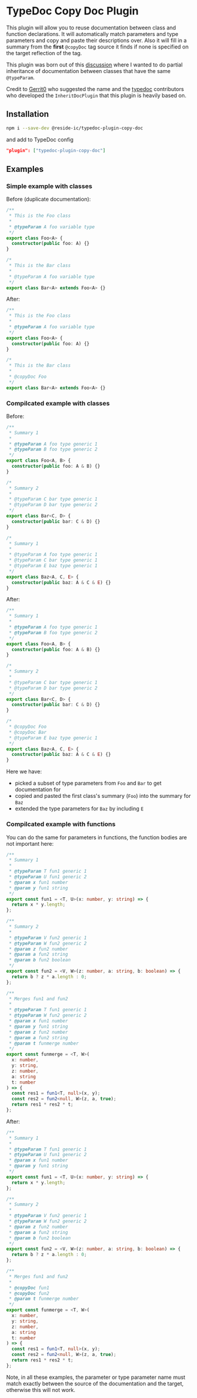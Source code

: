 # TypeDoc Copy Doc Plugin

This plugin will allow you to reuse documentation between class and function declarations. It will automatically match parameters
and type parameters and copy and paste their descriptions over. Also it will fill in a summary from the **first** `@copyDoc` tag
source it finds if none is specified on the target reflection of the tag.

This plugin was born out of this [discussion](https://github.com/TypeStrong/typedoc/discussions/3008#discussioncomment-14298716)
where I wanted to do partial inheritance of documentation between classes that have the same `@typeParam`.

Credit to [Gerrit0](https://github.com/Gerrit0) who suggested the name and the [typedoc](https://github.com/TypeStrong/typedoc)
contributors who developed the `InheritDocPlugin` that this plugin is heavily based on.

## Installation

```bash
npm i --save-dev @reside-ic/typedoc-plugin-copy-doc
```
and add to TypeDoc config

```json
"plugin": ["typedoc-plugin-copy-doc"]
```

## Examples

### Simple example with classes

Before (duplicate documentation):

```ts
/**
 * This is the Foo class
 *
 * @typeParam A foo variable type
 */
export class Foo<A> {
  constructor(public foo: A) {}
}

/*
 * This is the Bar class
 *
 * @typeParam A foo variable type
 */
export class Bar<A> extends Foo<A> {}
```

After:

```ts
/**
 * This is the Foo class
 *
 * @typeParam A foo variable type
 */
export class Foo<A> {
  constructor(public foo: A) {}
}

/*
 * This is the Bar class
 *
 * @copyDoc Foo
 */
export class Bar<A> extends Foo<A> {}
```

### Compilcated example with classes

Before:

```ts
/**
 * Summary 1
 *
 * @typeParam A foo type generic 1
 * @typeParam B foo type generic 2
 */
export class Foo<A, B> {
  constructor(public foo: A & B) {}
}

/*
 * Summary 2
 *
 * @typeParam C bar type generic 1
 * @typeParam D bar type generic 2
 */
export class Bar<C, D> {
  constructor(public bar: C & D) {}
}

/*
 * Summary 1
 *
 * @typeParam A foo type generic 1
 * @typeParam C bar type generic 1
 * @typeParam E baz type generic 1
 */
export class Baz<A, C, E> {
  constructor(public baz: A & C & E) {}
}
```

After:

```ts
/**
 * Summary 1
 *
 * @typeParam A foo type generic 1
 * @typeParam B foo type generic 2
 */
export class Foo<A, B> {
  constructor(public foo: A & B) {}
}

/*
 * Summary 2
 *
 * @typeParam C bar type generic 1
 * @typeParam D bar type generic 2
 */
export class Bar<C, D> {
  constructor(public bar: C & D) {}
}

/*
 * @copyDoc Foo
 * @copyDoc Bar
 * @typeParam E baz type generic 1
 */
export class Baz<A, C, E> {
  constructor(public baz: A & C & E) {}
}
```

Here we have:
* picked a subset of type parameters from `Foo` and `Bar` to get documentation for
* copied and pasted the first class's summary (`Foo`) into the summary for `Baz`
* extended the type parameters for `Baz` by including `E`

### Compilcated example with functions

You can do the same for parameters in functions, the function bodies are not important here:

```ts
/**
 * Summary 1
 *
 * @typeParam T fun1 generic 1
 * @typeParam U fun1 generic 2
 * @param x fun1 number
 * @param y fun1 string
 */
export const fun1 = <T, U>(x: number, y: string) => {
  return x * y.length;
};

/**
 * Summary 2
 *
 * @typeParam V fun2 generic 1
 * @typeParam W fun2 generic 2
 * @param z fun2 number
 * @param a fun2 string
 * @param b fun2 boolean
 */
export const fun2 = <V, W>(z: number, a: string, b: boolean) => {
  return b ? z * a.length : 0;
};

/**
 * Merges fun1 and fun2
 *
 * @typeParam T fun1 generic 1
 * @typeParam W fun2 generic 2
 * @param x fun1 number
 * @param y fun1 string
 * @param z fun2 number
 * @param a fun2 string
 * @param t funmerge number
 */
export const funmerge = <T, W>(
  x: number,
  y: string,
  z: number,
  a: string
  t: number
) => {
  const res1 = fun1<T, null>(x, y);
  const res2 = fun2<null, W>(z, a, true);
  return res1 * res2 * t;
}; 
```

After:
```ts
/**
 * Summary 1
 *
 * @typeParam T fun1 generic 1
 * @typeParam U fun1 generic 2
 * @param x fun1 number
 * @param y fun1 string
 */
export const fun1 = <T, U>(x: number, y: string) => {
  return x * y.length;
};

/**
 * Summary 2
 *
 * @typeParam V fun2 generic 1
 * @typeParam W fun2 generic 2
 * @param z fun2 number
 * @param a fun2 string
 * @param b fun2 boolean
 */
export const fun2 = <V, W>(z: number, a: string, b: boolean) => {
  return b ? z * a.length : 0;
};

/**
 * Merges fun1 and fun2
 *
 * @copyDoc fun1
 * @copyDoc fun2
 * @param t funmerge number
 */
export const funmerge = <T, W>(
  x: number,
  y: string,
  z: number,
  a: string
  t: number
) => {
  const res1 = fun1<T, null>(x, y);
  const res2 = fun2<null, W>(z, a, true);
  return res1 * res2 * t;
}; 
```

Note, in all these examples, the parameter or type parameter name must match exactly between the source of the
documentation and the target, otherwise this will not work.
